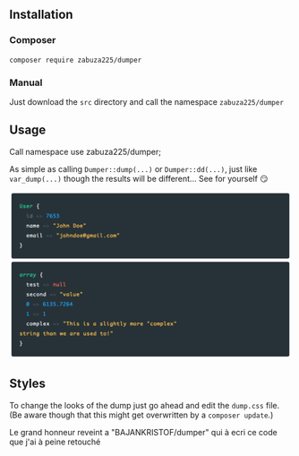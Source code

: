 ## Installation
### Composer
```
composer require zabuza225/dumper
```

### Manual
Just download the `src` directory and call the namespace `zabuza225/dumper`


## Usage
Call namespace
use zabuza225/dumper;

As simple as calling `Dumper::dump(...)` or `Dumper::dd(...)`, just like `var_dump(...)` though the results will be different... See for yourself :smirk:

![Screenshot](/screenshot.png "Screenshot")

## Styles
To change the looks of the dump just go ahead and edit the `dump.css` file. (Be aware though that this might get overwritten by a `composer update`.)

Le grand honneur reveint a "BAJANKRISTOF/dumper" qui à ecri ce code que j'ai à peine retouché
